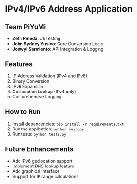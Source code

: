 # IPv4/IPv6 Address Application

## Team PiYuMi
- **Zeth Pineda**: UI/Testing
- **John Sydney Yusico**: Core Conversion Logic
- **Jonwyl Sarmiento**: API Integration & Logging

## Features
1. IP Address Validation (IPv4 and IPv6)
2. Binary Conversion
3. IPv6 Expansion
4. Geolocation Lookup (IPv4 only)
5. Comprehensive Logging

## How to Run
1. Install dependencies: `pip install -r requirements.txt`
2. Run the application: `python main.py`
3. Run tests: `python tests.py`

## Future Enhancements
- Add IPv6 geolocation support
- Implement DNS lookup feature
- Add graphical interface
- Support for IP range calculations

